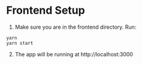 # Frontend Setup

1. Make sure you are in the frontend directory. Run:
```
yarn
yarn start
```
2. The app will be running at http://localhost:3000